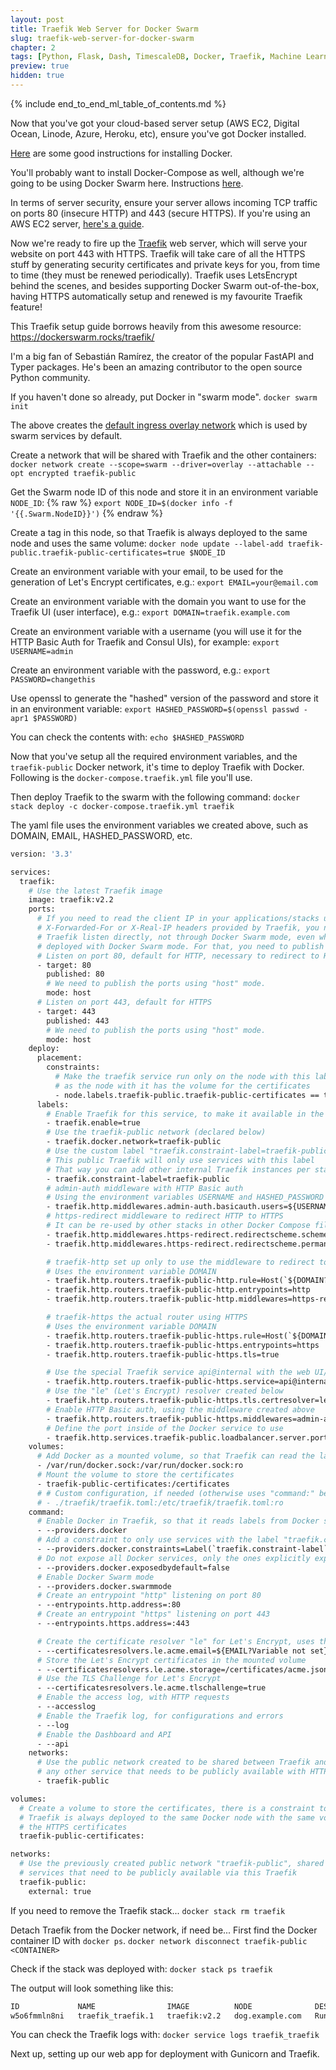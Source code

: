 ```yaml
---
layout: post
title: Traefik Web Server for Docker Swarm
slug: traefik-web-server-for-docker-swarm
chapter: 2
tags: [Python, Flask, Dash, TimescaleDB, Docker, Traefik, Machine Learning]
preview: true
hidden: true
---
```


{% include end_to_end_ml_table_of_contents.md %}


Now that you've got your cloud-based server setup (AWS EC2, Digital Ocean, Linode, Azure, Heroku, etc), ensure you've got Docker installed. 

[Here](https://docs.docker.com/engine/install/) are some good instructions for installing Docker.

You'll probably want to install Docker-Compose as well, although we're going to be using Docker Swarm here. Instructions [here](https://docs.docker.com/compose/install/).

In terms of server security, ensure your server allows incoming TCP traffic on ports 80 (insecure HTTP) and 443 (secure HTTPS). If you're using an AWS EC2 server, [here's a guide](https://aws.amazon.com/premiumsupport/knowledge-center/connect-http-https-ec2/).

Now we're ready to fire up the [Traefik](https://traefik.io/) web server, which will serve your website on port 443 with HTTPS. Traefik will take care of all the HTTPS stuff by generating security certificates and private keys for you, from time to time (they must be renewed periodically). Traefik uses LetsEncrypt behind the scenes, and besides supporting Docker Swarm out-of-the-box, having HTTPS automatically setup and renewed is my favourite Traefik feature!

This Traefik setup guide borrows heavily from this awesome resource:
https://dockerswarm.rocks/traefik/

I'm a big fan of Sebastián Ramírez, the creator of the popular FastAPI and Typer packages. He's been an amazing contributor to the open source Python community. 

If you haven't done so already, put Docker in "swarm mode".
`docker swarm init`
	
The above creates the [default ingress overlay network](https://docs.docker.com/network/overlay/#customize-the-default-ingress-network) which is used by swarm services by default.	

Create a network that will be shared with Traefik and the other containers:
`docker network create --scope=swarm --driver=overlay --attachable --opt encrypted traefik-public`

Get the Swarm node ID of this node and store it in an environment variable `NODE_ID`:
{% raw %}
`export NODE_ID=$(docker info -f '{{.Swarm.NodeID}}')`
{% endraw %}

Create a tag in this node, so that Traefik is always deployed to the same node and uses the same volume:
`docker node update --label-add traefik-public.traefik-public-certificates=true $NODE_ID`

Create an environment variable with your email, to be used for the generation of Let's Encrypt certificates, e.g.:
`export EMAIL=your@email.com`

Create an environment variable with the domain you want to use for the Traefik UI (user interface), e.g.:
`export DOMAIN=traefik.example.com`

Create an environment variable with a username (you will use it for the HTTP Basic Auth for Traefik and Consul UIs), for example:
`export USERNAME=admin`

Create an environment variable with the password, e.g.:
`export PASSWORD=changethis`

Use openssl to generate the "hashed" version of the password and store it in an environment variable:
`export HASHED_PASSWORD=$(openssl passwd -apr1 $PASSWORD)`

You can check the contents with:
`echo $HASHED_PASSWORD`

Now that you've setup all the required environment variables, and the `traefik-public` Docker network, it's time to deploy Traefik with Docker. Following is the `docker-compose.traefik.yml` file you'll use.

Then deploy Traefik to the swarm with the following command:
`docker stack deploy -c docker-compose.traefik.yml traefik`

The yaml file uses the environment variables we created above, such as DOMAIN, EMAIL, HASHED_PASSWORD, etc.

```dockerfile
version: '3.3'

services:        
  traefik:
    # Use the latest Traefik image
    image: traefik:v2.2
    ports:
      # If you need to read the client IP in your applications/stacks using the 
      # X-Forwarded-For or X-Real-IP headers provided by Traefik, you need to make 
      # Traefik listen directly, not through Docker Swarm mode, even while being 
      # deployed with Docker Swarm mode. For that, you need to publish the ports using "host" mode.
      # Listen on port 80, default for HTTP, necessary to redirect to HTTPS
      - target: 80
        published: 80
        # We need to publish the ports using "host" mode.
        mode: host
      # Listen on port 443, default for HTTPS
      - target: 443
        published: 443
        # We need to publish the ports using "host" mode.
        mode: host
    deploy:
      placement:
        constraints:
          # Make the traefik service run only on the node with this label
          # as the node with it has the volume for the certificates
          - node.labels.traefik-public.traefik-public-certificates == true
      labels:
        # Enable Traefik for this service, to make it available in the public network
        - traefik.enable=true
        # Use the traefik-public network (declared below)
        - traefik.docker.network=traefik-public
        # Use the custom label "traefik.constraint-label=traefik-public"
        # This public Traefik will only use services with this label
        # That way you can add other internal Traefik instances per stack if needed
        - traefik.constraint-label=traefik-public
        # admin-auth middleware with HTTP Basic auth
        # Using the environment variables USERNAME and HASHED_PASSWORD
        - traefik.http.middlewares.admin-auth.basicauth.users=${USERNAME?Variable not set}:${HASHED_PASSWORD?Variable not set}
        # https-redirect middleware to redirect HTTP to HTTPS
        # It can be re-used by other stacks in other Docker Compose files
        - traefik.http.middlewares.https-redirect.redirectscheme.scheme=https
        - traefik.http.middlewares.https-redirect.redirectscheme.permanent=true

        # traefik-http set up only to use the middleware to redirect to https
        # Uses the environment variable DOMAIN
        - traefik.http.routers.traefik-public-http.rule=Host(`${DOMAIN?Variable not set}`)
        - traefik.http.routers.traefik-public-http.entrypoints=http
        - traefik.http.routers.traefik-public-http.middlewares=https-redirect

        # traefik-https the actual router using HTTPS
        # Uses the environment variable DOMAIN
        - traefik.http.routers.traefik-public-https.rule=Host(`${DOMAIN?Variable not set}`)
        - traefik.http.routers.traefik-public-https.entrypoints=https
        - traefik.http.routers.traefik-public-https.tls=true

        # Use the special Traefik service api@internal with the web UI/Dashboard
        - traefik.http.routers.traefik-public-https.service=api@internal
        # Use the "le" (Let's Encrypt) resolver created below
        - traefik.http.routers.traefik-public-https.tls.certresolver=le
        # Enable HTTP Basic auth, using the middleware created above
        - traefik.http.routers.traefik-public-https.middlewares=admin-auth
        # Define the port inside of the Docker service to use
        - traefik.http.services.traefik-public.loadbalancer.server.port=8080
    volumes:
      # Add Docker as a mounted volume, so that Traefik can read the labels of other services
      - /var/run/docker.sock:/var/run/docker.sock:ro
      # Mount the volume to store the certificates
      - traefik-public-certificates:/certificates
      # # Custom configuration, if needed (otherwise uses "command:" below)
      # - ./traefik/traefik.toml:/etc/traefik/traefik.toml:ro
    command:
      # Enable Docker in Traefik, so that it reads labels from Docker services
      - --providers.docker
      # Add a constraint to only use services with the label "traefik.constraint-label=traefik-public"
      - --providers.docker.constraints=Label(`traefik.constraint-label`, `traefik-public`)
      # Do not expose all Docker services, only the ones explicitly exposed
      - --providers.docker.exposedbydefault=false
      # Enable Docker Swarm mode
      - --providers.docker.swarmmode
      # Create an entrypoint "http" listening on port 80
      - --entrypoints.http.address=:80
      # Create an entrypoint "https" listening on port 443
      - --entrypoints.https.address=:443

      # Create the certificate resolver "le" for Let's Encrypt, uses the environment variable EMAIL
      - --certificatesresolvers.le.acme.email=${EMAIL?Variable not set}
      # Store the Let's Encrypt certificates in the mounted volume
      - --certificatesresolvers.le.acme.storage=/certificates/acme.json
      # Use the TLS Challenge for Let's Encrypt
      - --certificatesresolvers.le.acme.tlschallenge=true
      # Enable the access log, with HTTP requests
      - --accesslog
      # Enable the Traefik log, for configurations and errors
      - --log
      # Enable the Dashboard and API
      - --api
    networks:
      # Use the public network created to be shared between Traefik and
      # any other service that needs to be publicly available with HTTPS
      - traefik-public

volumes:
  # Create a volume to store the certificates, there is a constraint to make sure
  # Traefik is always deployed to the same Docker node with the same volume containing
  # the HTTPS certificates
  traefik-public-certificates:

networks:
  # Use the previously created public network "traefik-public", shared with other
  # services that need to be publicly available via this Traefik
  traefik-public:
    external: true
```

If you need to remove the Traefik stack...
`docker stack rm traefik`
	
Detach Traefik from the Docker network, if need be... First find the Docker container ID with `docker ps`.
`docker network disconnect traefik-public <CONTAINER>`

Check if the stack was deployed with:
`docker stack ps traefik`

The output will look something like this:
```bash
ID             NAME                IMAGE          NODE              DESIRED STATE   CURRENT STATE          ERROR   PORTS
w5o6fmmln8ni   traefik_traefik.1   traefik:v2.2   dog.example.com   Running         Running 1 minute ago
```

You can check the Traefik logs with:
`docker service logs traefik_traefik`

Next up, setting up our web app for deployment with Gunicorn and Traefik.
